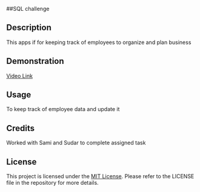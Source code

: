 ##SQL challenge

## Description
This apps if for keeping track of employees to organize and plan business

## Demonstration
[Video Link](https://drive.google.com/file/d/1I4AyhhfqLfnSOKAUkfthSD4T-xq2ebsZ/view)



## Usage
To keep track of employee data and update it


## Credits
Worked with Sami and Sudar to complete assigned task

## License
This project is licensed under the [MIT License](LICENSE). Please refer to the LICENSE file in the repository for more details.
